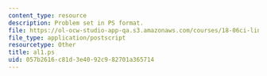 ```yaml
---
content_type: resource
description: Problem set in PS format.
file: https://ol-ocw-studio-app-qa.s3.amazonaws.com/courses/18-06ci-linear-algebra-communications-intensive-spring-2004/057b2616c81d3e4092c982701a365714_al1.ps
file_type: application/postscript
resourcetype: Other
title: al1.ps
uid: 057b2616-c81d-3e40-92c9-82701a365714
---
```


